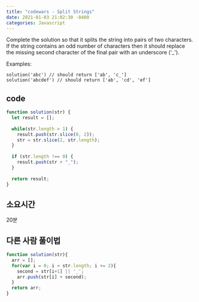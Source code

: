 ```yaml
---
title: "codewars - Split Strings"
date: 2021-01-03 21:02:30 -0400
categories: Javascript
---
```


Complete the solution so that it splits the string into pairs of two characters.<br>
If the string contains an odd number of characters then it should replace <br>
the missing second character of the final pair with an underscore ('_').<br>

Examples:
```
solution('abc') // should return ['ab', 'c_']
solution('abcdef') // should return ['ab', 'cd', 'ef']
```
code
---
```js
function solution(str) {
  let result = [];
  
  while(str.length > 1) {
    result.push(str.slice(0, 2));
    str = str.slice(2, str.length);
  }
  
  if (str.length !== 0) {
    result.push(str + "_");
  }
  
  return result;
}
```

소요시간
---
20분

다른 사람 풀이법
---
```js
function solution(str){
  arr = [];
  for(var i = 0; i < str.length; i += 2){
    second = str[i+1] || '_';
    arr.push(str[i] + second);
  }
  return arr;
}

```

